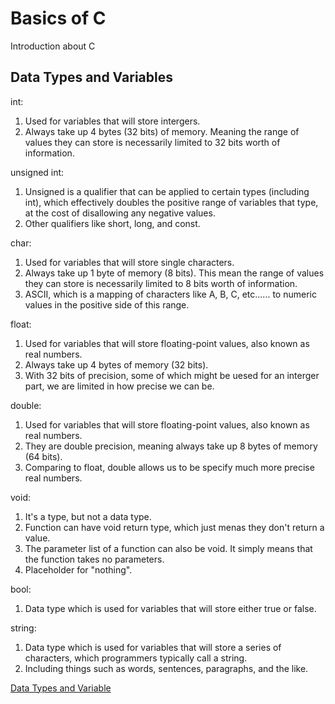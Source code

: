 # Basics of C 
 Introduction about C
 
## Data Types and Variables
int:
1. Used for variables that will store intergers.
2. Always take up 4 bytes (32 bits) of memory. Meaning the range of values they can store is necessarily limited to 32 bits worth of information.

unsigned int:
1. Unsigned is a qualifier that can be applied to certain types (including int), which effectively doubles the positive range of variables that type, at the cost of disallowing any negative values.
2. Other qualifiers like short, long, and const. 

char:
1. Used for variables that will store single characters.
2. Always take up 1 byte of memory (8 bits). This mean the range of values they can store is necessarily limited to 8 bits worth of information.
3. ASCII, which is a mapping of characters like A, B, C, etc...... to numeric values in the positive side of this range.

float:
1. Used for variables that will store floating-point values, also known as real numbers.
2. Always take up 4 bytes of memory (32 bits).
3. With 32 bits of precision, some of which might be uesed for an interger part, we are limited in how precise we can be.

double:
1. Used for variables that will store floating-point values, also known as real numbers.
2. They are double precision, meaning always take up 8 bytes of memory (64 bits).
3. Comparing to float, double allows us to be specify much more precise real numbers.

void:
1. It's a type, but not a data type.
2. Function can have void return type, which just menas they don't return a value.
3. The parameter list of a function can also be void. It simply means that the function takes no parameters.
4. Placeholder for "nothing".

bool:
1. Data type which is used for variables that will store either true or false.

string:
1. Data type which is used for variables that will store a series of characters, which programmers typically call a string.
2. Including things such as words, sentences, paragraphs, and the like.

[Data Types and Variable]([https://www.google.com](https://github.com/Allen-CGL/C-notes/blob/88fff88d762b0cf21fd88e2c2d7db208da5b6aff/Basics%20of%20C/Data%20Types%20and%20Variables.c))
